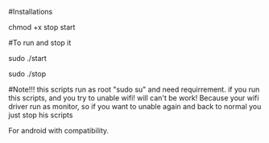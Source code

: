 #Installations

chmod +x stop start

#To run and stop it
 
sudo ./start

sudo ./stop

#Note!!! this scripts run as root "sudo su" and need requirrement.
if you run this scripts, and you try to unable wifi! will can't be work! 
Because your wifi driver run as monitor, so if you want to unable again and back to normal
you just stop his scripts

For android with compatibility.

